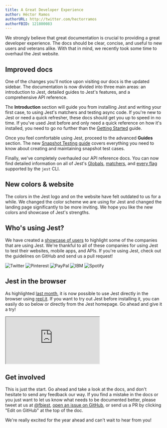 ```yaml
---
title: A Great Developer Experience
author: Héctor Ramos
authorURL: http://twitter.com/hectorramos
authorFBID: 121800083
---
```


We strongly believe that great documentation is crucial to providing a great
developer experience. The docs should be clear, concise, and useful to new users
and veterans alike. With that in mind, we recently took some time to overhaul
the Jest website.

## Improved docs

One of the changes you'll notice upon visiting our docs is the updated sidebar.
The documentation is now divided into three main areas: an introduction to Jest,
detailed guides to Jest's features, and a comprehensive API reference.

The **Introduction** section will guide you from installing Jest and writing
your first case, to using Jest's matchers and testing async code. If you're new
to Jest or need a quick refresher, these docs should get you up to speed in no
time. If you've used Jest before and only need a quick reference on how it's
installed, you need to go no further than the [Getting
Started](/jest/docs/getting-started.html) guide.

Once you feel comfortable using Jest, proceed to the advanced **Guides**
section. The new [Snapshot Testing guide](/jest/docs/snapshot-testing.html)
covers everything you need to know about creating and maintaining snapshot test
cases.

Finally, we've completely overhauled our API reference docs. You can now find
detailed information on all of Jest's [Globals](/jest/docs/api.html),
[matchers](/jest/docs/expect.html), and [every flag](/jest/docs/cli.html)
supported by the `jest` CLI.

<!--truncate-->

## New colors & website

The colors in the Jest logo and on the website have felt outdated to us for a
while. We changed the color scheme we are using for Jest and changed the landing
page significantly to be more inviting. We hope you like the new colors and
showcase of Jest's strengths.

## Who's using Jest?

We have created a [showcase of users](/jest/users.html) to highlight some of the
companies that are using Jest. We're thankful to all of these companies for
using Jest to test their websites, mobile apps, and APIs. If you're using Jest,
check out the guidelines on GitHub and send us a pull request!

<div class="productShowcaseSection">
 <div class="logos">
   <img src="/jest/img/logos/twitter.png" title="Twitter"/>
   <img src="/jest/img/logos/pinterest.png" title="Pinterest"/>
   <img src="/jest/img/logos/paypal.png" title="PayPal"/>
   <img src="/jest/img/logos/ibm.png" title="IBM"/>
   <img src="/jest/img/logos/spotify.png" title="Spotify"/>
 </div>
</div>

## Jest in the browser

As highlighted [last month](/jest/blog/2016/12/15/2016-in-jest.html), it is now
possible to use Jest directly in the browser using
[repl.it](https://repl.it/languages/jest). If you want to try out Jest before
installing it, you can easily do so below or directly from the Jest homepage. Go
ahead and give it a try!

<div class="jest-repl">
  <iframe src="https://repl.it/languages/jest?lite=true"></iframe>
</div>

## Get involved

This is just the start. Go ahead and take a look at the docs, and don't hesitate
to send any feedback our way. If you find a mistake in the docs or you just want
to let us know what needs to be documented better, please tweet at us at
[@fbjest](https://twitter.com/fbjest), [open an issue on
GitHub](https://github.com/facebook/jest/issues), or send us a PR by clicking
"Edit on GitHub" at the top of the doc.

We're really excited for the year ahead and can't wait to hear from you!
